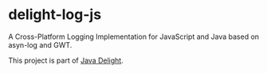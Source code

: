 # delight-log-js

A Cross-Platform Logging Implementation for JavaScript and Java based on asyn-log and GWT.

This project is part of [Java Delight](https://github.com/javadelight/delight-main#java-delight-suite).
